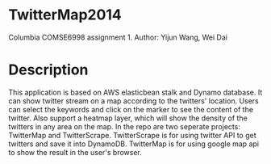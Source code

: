 TwitterMap2014
==============

Columbia COMSE6998 assignment 1. 
Author: Yijun Wang, Wei Dai

Description
==============
This application is based on AWS elasticbean stalk and Dynamo database. It can show twitter stream on a map according to the twitters' location. Users can select the keywords and click on the marker to see the content of the twitter. Also support a heatmap layer, which will show the density of the twitters in any area on the map. In the repo are two seperate projects: TwitterMap and TwitterScrape. TwitterScrape is for using twitter API to get twitters and save it into DynamoDB. TwitterMap is for using google map api to show the result in the user's browser.

